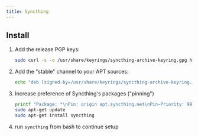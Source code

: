 ```yaml
---
title: Syncthing
---
```


## Install

1. Add the release PGP keys:

    ```bash
    sudo curl -s -o /usr/share/keyrings/syncthing-archive-keyring.gpg https://syncthing.net/release-key.gpg
    ```

1. Add the "stable" channel to your APT sources:

    ```bash
    echo "deb [signed-by=/usr/share/keyrings/syncthing-archive-keyring.gpg] https://apt.syncthing.net/ syncthing stable" | sudo tee /etc/apt/sources.list.d/syncthing.list
    ```

1. Increase preference of Syncthing's packages ("pinning")

    ```bash
    printf "Package: *\nPin: origin apt.syncthing.net\nPin-Priority: 990\n" | sudo tee /etc/apt/preferences.d/syncthing
    sudo apt-get update
    sudo apt-get install syncthing
    ```
    
1. run ```syncthing``` from bash to continue setup